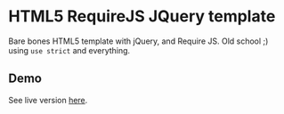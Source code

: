 # HTML5 RequireJS  JQuery template

Bare bones HTML5 template with jQuery, and Require JS. Old school ;) using `use strict` and everything.

## Demo

See live version [here](https://valera-rozuvan.github.io/html5-requirejs-jquery-template/).
